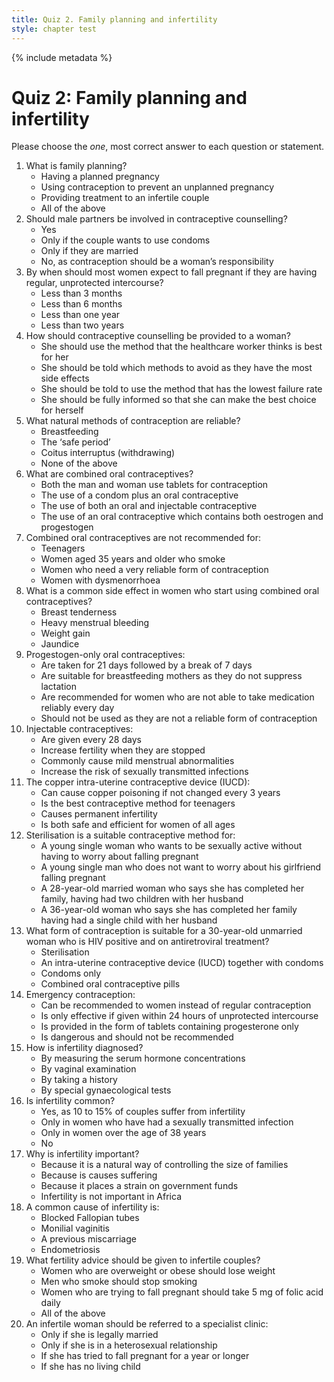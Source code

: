 ```yaml
---
title: Quiz 2. Family planning and infertility
style: chapter test
---
```


{% include metadata %}

# Quiz 2: Family planning and infertility

Please choose the *one*, most correct answer to each question or statement.

1.	What is family planning?
	-	Having a planned pregnancy
	-	Using contraception to prevent an unplanned pregnancy
	-	Providing treatment to an infertile couple
	+	All of the above
2.	Should male partners be involved in contraceptive counselling?
	+	Yes
	-	Only if the couple wants to use condoms
	-	Only if they are married
	-	No, as contraception should be a woman’s responsibility
3.	By when should most women expect to fall pregnant if they are having regular, unprotected intercourse?
	-	Less than 3 months
	-	Less than 6 months
	+	Less than one year
	-	Less than two years
4.	How should contraceptive counselling be provided to a woman?
	-	She should use the method that the healthcare worker thinks is best for her
	-	She should be told which methods to avoid as they have the most side effects
	-	She should be told to use the method that has the lowest failure rate
	+	She should be fully informed so that she can make the best choice for herself
5.	What natural methods of contraception are reliable?
	-	Breastfeeding
	-	The ‘safe period’
	-	Coitus interruptus (withdrawing)
	+	None of the above
6.	What are combined oral contraceptives?
	-	Both the man and woman use tablets for contraception
	-	The use of a condom plus an oral contraceptive
	-	The use of both an oral and injectable contraceptive
	+	The use of an oral contraceptive which contains both oestrogen and progestogen
7.	Combined oral contraceptives are not recommended for:
	-	Teenagers
	+	Women aged 35 years and older who smoke
	-	Women who need a very reliable form of contraception
	-	Women with dysmenorrhoea
8.	What is a common side effect in women who start using combined oral contraceptives?
	+	Breast tenderness
	-	Heavy menstrual bleeding
	-	Weight gain
	-	Jaundice
9.	Progestogen-only oral contraceptives:
	-	Are taken for 21 days followed by a break of 7 days
	+	Are suitable for breastfeeding mothers as they do not suppress lactation
	-	Are recommended for women who are not able to take medication reliably every day
	-	Should not be used as they are not a reliable form of contraception
10.	Injectable contraceptives: 
	-	Are given every 28 days
	+	Increase fertility when they are stopped
	-	Commonly cause mild menstrual abnormalities
	-	Increase the risk of sexually transmitted infections
11.	The copper intra-uterine contraceptive device (IUCD):
	-	Can cause copper poisoning if not changed every 3 years
	-	Is the best contraceptive method for teenagers
	-	Causes permanent infertility
	+	Is both safe and efficient for women of all ages
12.	Sterilisation is a suitable contraceptive method for:
	-	A young single woman who wants to be sexually active without having to worry about falling pregnant
	-	A young single man who does not want to worry about his girlfriend falling pregnant
	-	A 28-year-old married woman who says she has completed her family, having had two children with her husband
	+	A 36-year-old woman who says she has completed her family having had a single child with her husband
13.	What form of contraception is suitable for a 30-year-old unmarried woman who is HIV positive and on antiretroviral treatment?
	-	Sterilisation
	+	An intra-uterine contraceptive device (IUCD) together with condoms
	-	Condoms only
	-	Combined oral contraceptive pills
14.	Emergency contraception:
	-	Can be recommended to women instead of regular contraception
	+	Is only effective if given within 24 hours of unprotected intercourse
	-	Is provided in the form of tablets containing progesterone only
	-	Is dangerous and should not be recommended
15.	How is infertility diagnosed?
	-	By measuring the serum hormone concentrations
	-	By vaginal examination
	+	By taking a history
	-	By special gynaecological tests
16.	Is infertility common?
	+	Yes, as 10 to 15% of couples suffer from infertility
	-	Only in women who have had a sexually transmitted infection
	-	Only in women over the age of 38 years
	-	No
17.	Why is infertility important?
	-	Because it is a natural way of controlling the size of families
	+	Because is causes suffering
	-	Because it places a strain on government funds
	-	Infertility is not important in Africa
18.	A common cause of infertility is:
	+	Blocked Fallopian tubes
	-	Monilial vaginitis
	-	A previous miscarriage
	-	Endometriosis
19.	What fertility advice should be given to infertile couples?
	-	Women who are overweight or obese should lose weight
	-	Men who smoke should stop smoking
	-	Women who are trying to fall pregnant should take 5 mg of folic acid daily
	+	All of the above
20.	An infertile woman should be referred to a specialist clinic:
	-	Only if she is legally married
	-	Only if she is in a heterosexual relationship
	+	If she has tried to fall pregnant for a year or longer
	-	If she has no living child
